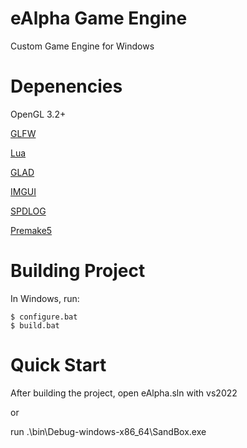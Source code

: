# eAlpha Game Engine
 Custom Game Engine for Windows

# Depenencies 
 OpenGL 3.2+

 [GLFW](https://github.com/jasoncnm/glfw/tree/c63d4601ad547be6b6559ec1e792ec3586ab47c2)

 [Lua](https://www.lua.org/)
 
 [GLAD](https://glad.dav1d.de/)
 
 [IMGUI](https://github.com/jasoncnm/imgui/tree/ce32353451f3cc1e92f2faff83a5c0c2877e08c4)
 
 [SPDLOG](https://github.com/gabime/spdlog/tree/3335c380a08c5e0f5117a66622df6afdb3d74959)

 [Premake5](https://github.com/premake/premake-core)
 
# Building Project
 In Windows, run:

    $ configure.bat
    $ build.bat

# Quick Start

After building the project, open eAlpha.sln with vs2022 

or

run .\bin\Debug-windows-x86_64\SandBox.exe
